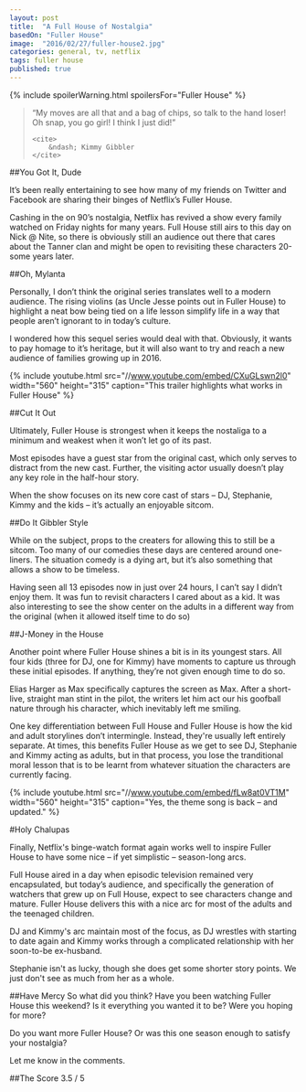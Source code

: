 ```yaml
---
layout: post
title:  "A Full House of Nostalgia"
basedOn: "Fuller House"
image:  "2016/02/27/fuller-house2.jpg"
categories: general, tv, netflix
tags: fuller house
published: true
---
```


{% include spoilerWarning.html spoilersFor="Fuller House" %}

<blockquote>
    <p>
        &ldquo;My moves are all that and a bag of chips, so talk to the hand loser! Oh snap, you go girl! I think I just did!&rdquo;
    </p>

    <cite>
        &ndash; Kimmy Gibbler
    </cite>
</blockquote>

##You Got It, Dude

It&rsquo;s been really entertaining to see how many of my friends on Twitter and Facebook are sharing their
binges of Netflix&rsquo;s Fuller House.

Cashing in the on 90&rsquo;s nostalgia, Netflix has revived a show every family watched on Friday nights for
many years. Full House still airs to this day on Nick @ Nite, so there is obviously still an audience out there
that cares about the Tanner clan and might be open to revisiting these characters 20-some years later.

##Oh, Mylanta

Personally, I don&rsquo;t think the original series translates well to a modern audience. The rising violins
(as Uncle Jesse points out in Fuller House) to highlight a neat bow being tied on a life lesson simplify life
in a way that people aren&rsquo;t ignorant to in today&rsquo;s culture.

I wondered how this sequel series would deal with that. Obviously, it wants to pay homage to it&rsquo;s
heritage, but it will also want to try and reach a new audience of families growing up in 2016.

{% include youtube.html src="//www.youtube.com/embed/CXuGLswn2l0" width="560" height="315" caption="This trailer highlights what works in Fuller House" %}

##Cut It Out

Ultimately, Fuller House is strongest when it keeps the nostaliga to a minimum and weakest when it won&rsquo;t
let go of its past.

Most episodes have a guest star from the original cast, which only serves to distract from the new cast.
Further, the visiting actor usually doesn&rsquo;t play any key role in the half-hour story.

When the show focuses on its new core cast of stars &ndash; DJ, Stephanie, Kimmy and the kids &ndash; it&rsquo;s
actually an enjoyable sitcom.

##Do It Gibbler Style

While on the subject, props to the creaters for allowing this to still be a sitcom. Too many of our comedies
these days are centered around one-liners. The situation comedy is a dying art, but it&rsquo;s also something
that allows a show to be timeless.

Having seen all 13 episodes now in just over 24 hours, I can&rsquo;t say I didn&rsquo;t enjoy them. It was fun to
revisit characters I cared about as a kid. It was also interesting to see the show center on the adults in a
different way from the original (when it allowed itself time to do so)

##J-Money in the House

Another point where Fuller House shines a bit is in its youngest stars. All four kids (three for DJ, one for Kimmy) have moments to capture us through these initial episodes. If anything, they&rsquo;re not given enough time to do so.

Elias Harger as Max specifically captures the screen as Max. After a short-live, straight man stint in the pilot, the writers let him act our his goofball nature through his character, which inevitably left me smiling.

One key differentiation between Full House and Fuller House is how the kid and adult storylines don&rsquo;t intermingle. Instead, they're usually left entirely separate. At times, this benefits Fuller House as we get to see DJ, Stephanie and Kimmy acting as adults, but in that process, you lose the tranditional moral lesson that is to be learnt from whatever situation the characters are currently facing.

{% include youtube.html src="//www.youtube.com/embed/fLw8at0VT1M" width="560" height="315" caption="Yes, the theme song is back &ndash; and updated." %}

#Holy Chalupas

Finally, Netflix's binge-watch format again works well to inspire Fuller House to have some nice &ndash; if yet simplistic &ndash; season-long arcs.

Full House aired in a day when episodic television remained very encapsulated, but today&rsquo;s audience, and specifically the generation of watchers that grew up on Full House, expect to see characters change and mature. Fuller House delivers this with a nice arc for most of the adults and the teenaged children.

DJ and Kimmy's arc maintain most of the focus, as DJ wrestles with starting to date again and Kimmy works through a complicated relationship with her soon-to-be ex-husband.

Stephanie isn't as lucky, though she does get some shorter story points. We just don't see as much from her as a whole.

##Have Mercy
So what did you think? Have you been watching Fuller House this weekend? Is it everything you wanted it to be?
Were you hoping for more? 

Do you want more Fuller House? Or was this one season enough to satisfy your nostalgia?

Let me know in the comments.

##The Score
<span class="h1">3.5</span> / 5
